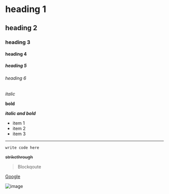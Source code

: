 # heading 1
## heading 2
### heading 3
#### heading 4
##### heading 5
###### heading 6

*italic*

**bold**

***italic and bold***

* item 1
* item 2
* item 3

---

```
write code here
```

~~strikethrough~~

> Blockqoute

[Google](https://www.google.com)

![image](http://placehold.jp/100x100.png)
